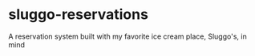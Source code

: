 # sluggo-reservations
A reservation system built with my favorite ice cream place, Sluggo's, in mind
